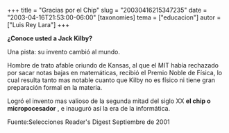 +++
title = "Gracias por el Chip"
slug = "20030416215347235"
date = "2003-04-16T21:53:00-06:00"
[taxonomies]
tema = ["educacion"]
autor = ["Luis Rey Lara"]
+++

**¿Conoce usted a Jack Kilby?**

Una pista: su invento cambió al mundo.

<!-- more -->
Hombre de trato afable oriundo de Kansas, al que el MIT había rechazado
por sacar notas bajas en matemáticas, recibió el Premio Noble de Física,
lo cual resulta tanto mas notable cuanto que Kilby no es físico ni tiene
gran preparación formal en la materia.

Logró el invento mas valioso de la segunda mitad del siglo XX **el chip
o micropocesador** , e inauguró así la era de la informática.



Fuente:Selecciones Reader's Digest Septiembre de 2001
